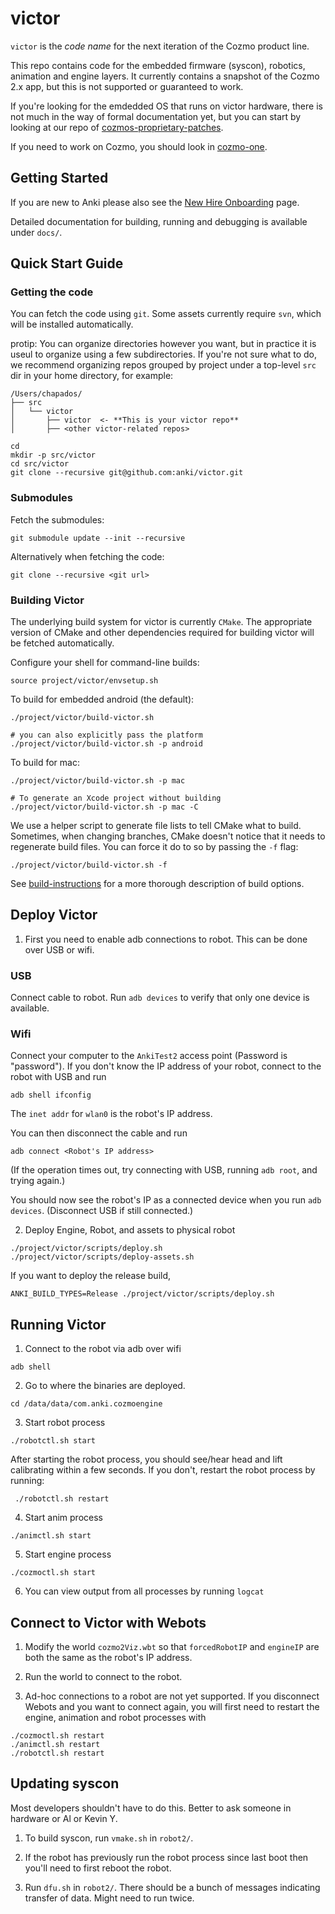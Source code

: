# victor

`victor` is the _code name_ for the next iteration of the Cozmo product line.

This repo contains code for the embedded firmware (syscon), robotics, animation and engine layers.
It currently contains a snapshot of the Cozmo 2.x app, but this is not supported or guaranteed to work.

If you're looking for the emdedded OS that runs on victor hardware, there is not much in the way of formal documentation yet, but you can start by looking at our repo of [cozmos-proprietary-patches](https://github.com/anki/cozmos-proprietary-patches).

If you need to work on Cozmo, you should look in [cozmo-one].

[cozmo-one]: https://github.com/anki/cozmo-one

## Getting Started

If you are new to Anki please also see the [New Hire Onboarding](https://ankiinc.atlassian.net/wiki/pages/viewpage.action?pageId=72614010) page.

Detailed documentation for building, running and debugging is available under `docs/`.

## Quick Start Guide

### Getting the code

You can fetch the code using `git`.  Some assets currently require `svn`, which will be installed automatically.

protip: You can organize directories however you want, but in practice it is useul to organize using a few subdirectories. If you're not sure what to do, we recommend organizing repos grouped by project under a top-level `src` dir in your home directory, for example:

```
/Users/chapados/
├── src
│   └── victor
│       ├── victor  <- **This is your victor repo**
│       ├── <other victor-related repos>
```

```
cd
mkdir -p src/victor
cd src/victor
git clone --recursive git@github.com:anki/victor.git
```

### Submodules
Fetch the submodules:

```
git submodule update --init --recursive
```

Alternatively when fetching the code:
```
git clone --recursive <git url>
```

### Building Victor

The underlying build system for victor is currently `CMake`.  The appropriate version of CMake and other dependencies required for building victor will be fetched automatically.

Configure your shell for command-line builds:

```
source project/victor/envsetup.sh
```

To build for embedded android (the default):

```
./project/victor/build-victor.sh

# you can also explicitly pass the platform
./project/victor/build-victor.sh -p android
```

To build for mac:

```
./project/victor/build-victor.sh -p mac

# To generate an Xcode project without building
./project/victor/build-victor.sh -p mac -C
```

We use a helper script to generate file lists to tell CMake what to build. Sometimes, when changing branches, CMake doesn't notice that it needs to regenerate build files. You can force it do to so by passing the `-f` flag:

```
./project/victor/build-victor.sh -f
```

See [build-instructions](docs/development/build-instructions.md) for a more thorough description of build options.

## Deploy Victor

1. First you need to enable adb connections to robot. This can be done over USB or wifi.

### USB
Connect cable to robot. Run `adb devices` to verify that only one device is available.

### Wifi
Connect your computer to the `AnkiTest2` access point (Password is "password"). If you don't know the IP address of your robot, connect to the robot with USB and run

```
adb shell ifconfig
```

The `inet addr` for `wlan0` is the robot's IP address.

You can then disconnect the cable and run

```
adb connect <Robot's IP address>
```

(If the operation times out, try connecting with USB, running `adb root`, and trying again.)

You should now see the robot's IP as a connected device when you run `adb devices`. (Disconnect USB if still connected.)

2. Deploy Engine, Robot, and assets to physical robot
```
./project/victor/scripts/deploy.sh
./project/victor/scripts/deploy-assets.sh
```

  If you want to deploy the release build,
```
ANKI_BUILD_TYPES=Release ./project/victor/scripts/deploy.sh
```

## Running Victor

1. Connect to the robot via adb over wifi

```
adb shell
```

2. Go to where the binaries are deployed.

```
cd /data/data/com.anki.cozmoengine
```

3. Start robot process

```
./robotctl.sh start
```

After starting the robot process, you should see/hear head and lift calibrating within a few seconds. If you don't, restart the robot process by running:
```
 ./robotctl.sh restart
 ```

4. Start anim process
```
./animctl.sh start
```

5. Start engine process

```
./cozmoctl.sh start
```

6. You can view output from all processes by running `logcat`


## Connect to Victor with Webots 

1. Modify the world `cozmo2Viz.wbt` so that `forcedRobotIP` and `engineIP` are both the same as the robot's IP address. 

2. Run the world to connect to the robot.

3. Ad-hoc connections to a robot are not yet supported. If you disconnect Webots and you want to connect again, you will first need to restart the engine, animation and robot processes with

```
./cozmoctl.sh restart
./animctl.sh restart
./robotctl.sh restart
```


## Updating syscon

Most developers shouldn't have to do this. Better to ask someone in hardware or Al or Kevin Y.

1. To build syscon, run `vmake.sh` in `robot2/`. 

2. If the robot has previously run the robot process since last boot then you'll need to first reboot the robot. 

3. Run `dfu.sh` in `robot2/`. There should be a bunch of messages indicating transfer of data. Might need to run twice.
